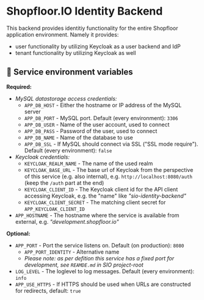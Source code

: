 # Shopfloor.IO Identity Backend

This backend provides identitiy functionality for the entire Shopfloor application environment. Namely it provides:

 - user functionality by utilizing Keycloak as a user backend and IdP
 - tenant functionality by utilizing Keycloak as well

## 🔌 Service environment variables

__Required:__

 - _MySQL datastorage access credentials:_
   - `APP_DB_HOST` - Either the hostname or IP address of the MySQL server
   - `APP_DB_PORT` - MySQL port. Default (every environment): `3306`
   - `APP_DB_USER` - Name of the user account, used to connect
   - `APP_DB_PASS` - Password of the user, used to connect
   - `APP_DB_NAME` - Name of the database to use
   - `APP_DB_SSL` - If MySQL should connect via SSL ("SSL mode require"). Default (every environment): `false`
 - _Keycloak credentials:_
   - `KEYCLOAK_REALM_NAME` - The name of the used realm
   - `KEYCLOAK_BASE_URL` - The base url of Keycloak from the perspective of this service (e.g. also internal), e.g. `http://localhost:8080/auth` (keep the `/auth` part at the end)
   - `KEYCLOAK_CLIENT_ID` - The Keycloak client id for the API client accessing Keycloak, e.g. the "name" like _"sio-identity-backend"_
   - `KEYCLOAK_CLIENT_SECRET` - The matching client secret for `APP_KEYCLOAK_CLIENT_ID`
 - `APP_HOSTNAME` - The hostname where the service is available from external, e.g. _"development.shopfloor.io"_

__Optional:__

 - `APP_PORT` - Port the service listens on. Default (on production): `8080`
   - `APP_PORT_IDENTITY` - Alternative name
   - _Please note: as per defition this service has a fixed port for development, see `REAMDE.md` in SIO project-root_
 - `LOG_LEVEL` - The loglevel to log messages. Default (every environment): `info`
 - `APP_USE_HTTPS` - If HTTPS should be used when URLs are constructed for redirects, default: `true`
